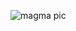 ![magma pic](https://thumbs.dreamstime.com/b/magma-background-red-crack-astage-background-90380155.jpg)
